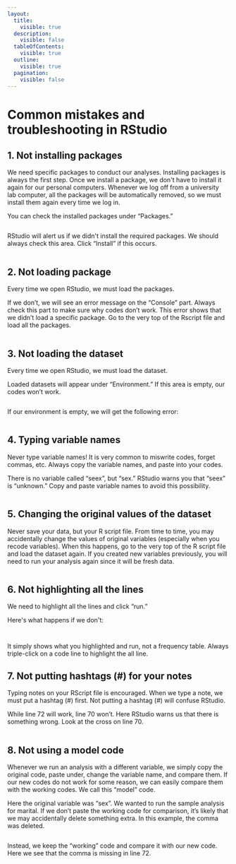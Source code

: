 ```yaml
---
layout:
  title:
    visible: true
  description:
    visible: false
  tableOfContents:
    visible: true
  outline:
    visible: true
  pagination:
    visible: false
---
```


# Common mistakes and troubleshooting in RStudio

## 1. Not installing packages

We need specific packages to conduct our analyses. Installing packages is always the first step. Once we install a package, we don't have to install it again for our personal computers. Whenever we log off from a university lab computer, all the packages will be automatically removed, so we must install them again every time we log in.

You can check the installed packages under “Packages.”

<figure><img src="https://lh5.googleusercontent.com/xH1LXn5VA1K8AViMyYQpYU5TL2ocDl_mk7qC0Zvc4TKtA0fxDd5FhAwkV5EugOR6zxby1zgoxdCudNm1hw2wu_9E0YI-2AHcCEbbY06PwlPmSe_bxSG50JH_1TKVA6exi03_ccv6PcUqa4mdbN2ThA" alt=""><figcaption></figcaption></figure>

RStudio will alert us if we didn't install the required packages. We should always check this area. Click “Install” if this occurs.

<figure><img src="https://lh6.googleusercontent.com/yP7DA4VHaN8micscVwSrqv0wQMmKAWT_7DUNtcfGP0_lab5wYVKl1Kh6CpNRxiG-FPi3WKN2nwRWoz2pJ0vFtzj5WX5y5mZDPkLOtUHu2PEYsxJREOegOVEuvc24KwvC8u-TUmxfFo3kv_1YOwrfiA" alt=""><figcaption></figcaption></figure>

## 2. Not loading package

Every time we open RStudio, we must load the packages.

If we don’t, we will see an error message on the “Console” part. Always check this part to make sure why codes don’t work. This error shows that we didn’t load a specific package. Go to the very top of the Rscript file and load all the packages.

<figure><img src="https://lh3.googleusercontent.com/GaOYc0zbU4p4o8tB58t1biKGtHBYell1K5CTBBzI3qjD0SnFZWKDkzu1ZVUxqNiz_GDG8b9dvPn9wHn4Dqc-tjizeoebnqwt196eDYy69mtwBUZQFhYI9ar-57w5-sdi7Ms0JvBRUUyMFAkLcdwZ_Q" alt=""><figcaption></figcaption></figure>

## 3. Not loading the dataset

Every time we open RStudio, we must load the dataset.

Loaded datasets will appear under “Environment.” If this area is empty, our codes won’t work.

<figure><img src="https://lh3.googleusercontent.com/KGyTjZwngZq1hCfMMRsPkd4TYgk1l4dnN4n4Durr3GtWaSAAw7exdYYmUsbVpF-VwLcH04WHO81dgp2h2LIyN6wmFKTpZTaepd6ejzX4mxnu4GYL2IdrenEy2gqJmybVyxgvW1EN_Ni2Z1xIMMKGuA" alt=""><figcaption></figcaption></figure>

If our environment is empty, we will get the following error:

<figure><img src="https://lh4.googleusercontent.com/jnRy2vOs4mfX0-xEcm3Ky06QBPu4YBBJBo30F1xw2jB4OX4AkGpPlO6aTmwC3JbUhsr1FRTMSltSST7gzt3-OJHSAW5pro79SFUzGuDJeiP7LA08DleZM-yeCyTCwslUo_gvWV1W3fcqjwrlI_SbUw" alt=""><figcaption></figcaption></figure>

## 4. Typing variable names

Never type variable names! It is very common to miswrite codes, forget commas, etc. Always copy the variable names, and paste into your codes.

There is no variable called “seex”, but “sex.” RStudio warns you that “seex” is “unknown.” Copy and paste variable names to avoid this possibility.

<figure><img src="https://lh6.googleusercontent.com/DoH0WGcOoknjHkgKdbtf6s9lpD9EWR7xJDaNdt-wt_vBrhOk6gT1McD-foIFSRGKcac5oqpX_FVVk0FY_TaYvAKO5MoVgcAk9G8iwbKpkM8YLjI6E1UU9lHyH17jWfy1-QrDlWMyugp44s43d12nCw" alt=""><figcaption></figcaption></figure>

## 5. Changing the original values of the dataset

Never save your data, but your R script file. From time to time, you may accidentally change the values of original variables (especially when you recode variables). When this happens, go to the very top of the R script file and load the dataset again. If you created new variables previously, you will need to run your analysis again since it will be fresh data.

<figure><img src="https://lh4.googleusercontent.com/nrFUyNQCHCTtMFdSX-pOOCNI0095RAv8bHP8_bAS1WGQa6-Qea8o2vbmybZ6BEdvmaRavb4vvDKiLoIE0bJGhildIpSTd5kx0s3QcTfGUmRogjwUv6vDdmbdDdg3C8Bjz0y3whClwPuS44n4w5y7xg" alt=""><figcaption></figcaption></figure>

## 6. Not highlighting all the lines

We need to highlight all the lines and click “run.”

Here's what happens if we don't:

<figure><img src="https://lh6.googleusercontent.com/PHQX2YzGasYcioZA9e6Cx-raa_Vr6lzOEBET3FDIPmE9TtGKGdX3puoEHrmhyDRhxAmBtUdp85QPZ_q9keWkwDYJcPqjDuiNRZvbh2F0TUpPmzK6Dn0CPBB8h8DbL9Z7fVexYhtyHNywVWDWdDyo6w" alt=""><figcaption></figcaption></figure>

<figure><img src="https://lh3.googleusercontent.com/1SZECQFL-PX9y7-plyLJdWCrkXwpo3W-12Du39DDSNgSl2tEDFVHEsMzup4rSqG8qhebz-fCGEmyrKsR4ycmPI2p0GmLsLdxS0PNTu8F0N75LGbwSYt7AnJGS3XkPc1TtkIosIFlO6k6NWN3ZB91cA" alt=""><figcaption></figcaption></figure>

It simply shows what you highlighted and run, not a frequency table. Always triple-click on a code line to highlight the all line.

## 7. Not putting hashtags (#) for your notes

Typing notes on your RScript file is encouraged. When we type a note, we must put a hashtag (#) first. Not putting a hashtag (#) will confuse RStudio.

While line 72 will work, line 70 won’t. Here RStudio warns us that there is something wrong. Look at the cross on line 70.

<figure><img src="https://lh3.googleusercontent.com/ZX-tGT53SYcWHXq0QSR-KJ17TCp7r8IRFbecAmAieQCf_H33Jjysn5J7mK_c8XZSDYF1RyTMgtlM8HAvOyoOSFzHgNIo6BqW2bxK5bFoYigiJlfCaUjw1Ef1WXO1JSSgGkGsKE8QAOPQwx-2MW0MDQ" alt=""><figcaption></figcaption></figure>

## 8. Not using a model code

Whenever we run an analysis with a different variable, we simply copy the original code, paste under, change the variable name, and compare them. If our new codes do not work for some reason, we can easily compare them with the working codes. We call this “model” code.

Here the original variable was “sex”. We wanted to run the sample analysis for marital. If we don’t paste the working code for comparison, it’s likely that we may accidentally delete something extra. In this example, the comma was deleted.

<figure><img src="https://lh5.googleusercontent.com/8FzDZFIPE3crXndqIywZ_1s9UD5I77dY1tPU0Xf1vwoRxG3AIlPIVdJw5a4_44iOt9qQCDbqAubR-Bw9E3ACoyOnMByZVJxwTusZh9eJ-K0DkH7f_pDoz76xLYauYGs6dmBQ4X2_lfali6whV6WnlQ" alt=""><figcaption></figcaption></figure>

Instead, we keep the “working” code and compare it with our new code. Here we see that the comma is missing in line 72.

<figure><img src="https://lh4.googleusercontent.com/U0yDED2phXUKh8jLl-x-855f81a7BL1gVB36pNTsX3-62lMG5pFL4qDWv5w9lJDAV3VYfU5ZSbXFFzlAtfJueqpcX42XFp0FFF-0CVd5Vnu16_PRjVHI03KJuTXyAygK9I-qZ8NUvOKxGs45GrS3sA" alt=""><figcaption></figcaption></figure>
